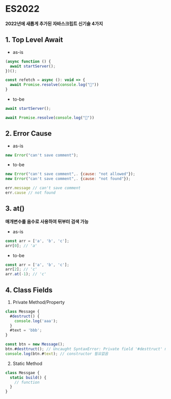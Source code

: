 # ES2022

**2022년에 새롭게 추가된 자바스크립트 신기술 4가지**

## 1. Top Level Await

- as-is
```javascript
(async function () {
  await startServer();
})();

const refetch = async (): void => {
  await Promise.resolve(console.log("🎉"))
}
```

- to-be
```javascript
await startServer();

await Promise.resolve(console.log("🎉"))
```

## 2. Error Cause

- as-is
```javascript
new Error("can't save comment");
```

- to-be
```javascript
new Error("can't save comment",. {cause: "not allowed"});
new Error("can't save comment",. {cause: "not found"});

err.message // can't save comment
err.cause // not found
```

## 3. at()
**매개변수를 음수로 사용하여 뒤부터 검색 가능**

- as-is
```javascript
const arr = ['a', 'b', 'c'];
arr[0]; // 'a'
```

- to-be
```javascript
const arr = ['a', 'b', 'c'];
arr[2]; // 'c'
arr.at(-1); // 'c'
```

## 4. Class Fields
1. Private Method/Property
```javascript
class Message {
  #destruct() {
    console.log('aaa');
  }
  #text = 'bbb';
}

const btn = new Message();
btn.#desttruct(); // Uncaught SyntaxError: Private field '#desttruct' must be declared in an enclosing class
console.log(btn.#text); // constructor 필요없음
```

2. Static Method
```javascript
class Messgae {
  static build() {
    // function
  }
}
```